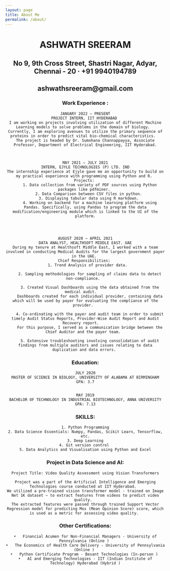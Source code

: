 ```yaml
---
layout: page
title: About Me
permalink: /about/
---
```

<header>
<h1 align="center"> ASHWATH SREERAM </h1>
<h2 align="center">No 9, 9th Cross Street, Shastri Nagar, Adyar, Chennai - 20 · +91 9940194789</h2>
<h2 align="center">ashwathsreeram@gmail.com</h2> 


### Work Experience :

	JANUARY 2022 – PRESENT
	PROJECT INTERN, IIT HYDERABAD 
	I am working on projects involving utilization of different Machine Learning models to solve problems in the domain of biology.  
	Currently, I am exploring avenues to utilize the primary sequence of proteins in order to predict vital bio-chemical characteristics.  
	The project is headed by Dr. Sumohana Channappayya, Associate Professor, Department of Electrical Engineering, IIT Hyderabad.



	MAY 2021 – JULY 2021
	INTERN, EJYLE TECHNOLOGIES (P) LTD. IND
	The internship experience at Ejyle gave me an opportunity to build on my practical experience with programming using Python and R. 
	Projects: 
		1. Data collection from variety of PDF sources using Python packages like pdfminer. 
		2. Data Comparison between CSV files in python. 
		3. Displaying tabular data using R markdown. 
		4. Working on backend for a machine learning platform using Pandas. Specifically, using Pandas to program the data modification/engineering module which is linked to the UI of the platform.




	AUGUST 2020 – APRIL 2021
	DATA ANALYST, HEALTHSOFT MIDDLE EAST. UAE
	During my tenure at Healthsoft Middle East, I worked with a team involved in conducting Medical Audits for the largest government payer in the UAE. 
	Chief Responsibilities: 
		1. Trend Analysis of provider data.  

		2. Sampling methodologies for sampling of claims data to detect non-compliance.  

		3. Created Visual Dashboards using the data obtained from the medical audit.    
		Dashboards created for each individual provider, containing data which will be used by payer for evaluating the compliance of the provider.  

		4. Co-ordinating with the payer and audit team in order to submit timely Audit Status Reports, Provider-Wise Audit Report and Audit Recovery report.    
		For this purpose, I served as a communication bridge between the Chief Auditor and the payer team.  

		5. Extensive troubleshooting involving consolidation of audit findings from multiple auditors and issues relating to data duplication and data errors. 



### Education:


	JULY 2020
	MASTER OF SCIENCE IN BIOLOGY, UNIVERSITY OF ALABAMA AT BIRMINGHAM
	GPA: 3.7


	MAY 2019
	BACHELOR OF TECHNOLOGY IN INDUSTRIAL BIOTECHNOLOGY, ANNA UNIVERSITY
	GPA: 7.13

	
### SKILLS:

	1. Python Programming
	2. Data Science Essentials: Numpy, Pandas, Scikit Learn, Tensorflow, etc.
	3. Deep Learning
	4. Git version control 
	5. Data Analytics and Visualisation using Python and Excel

### Project in Data Science and AI:

	Project Title: Video Quality Assessment using Vision Transformers

	Project was a part of the Artificial Intelligence and Emerging Technologies course conducted at IIT Hyderabad.  
	We utilized a pre-trained vision transformer model - trained on Image Net 1K dataset – to extract features from videos to predict video quality.  
	The extracted features were passed through trained Support Vector Regression model for predicting Mos (Mean Opinion Score) score, which is used as a metric for assessing video quality. 


### Other Certifications:

	•	Financial Acumen for Non-Financial Managers - University of Pennsylvania (Online ) 
	•	The Economics of Health Care Delivery - University of Pennsylvania (Online ) 
	•	Python Certificate Program - Besant Technologies (In-person ) 
	•	AI and Emerging Technologies - IIT (Indian Institute of Technology) Hyderabad (Hybrid )

	
